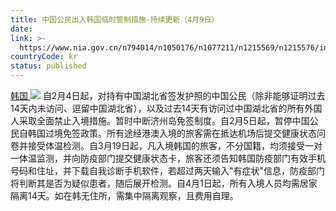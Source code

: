 ```yaml
---
title: 中国公民出入韩国临时管制措施-持续更新（4月9日）
date: 
link: >-
  https://www.nia.gov.cn/n794014/n1050176/n1077211/n1215569/n1215576/index.html
countryCode: kr
status: published
---
```

[韩国 ![](../../../../../dbsource/1227208/1229561.png)](javascript:void(0))
    [](javascript:void(0))自2月4日起，对持有中国湖北省签发护照的中国公民（除非能够证明过去14天内未访问、逗留中国湖北省），以及过去14天有访问过中国湖北省的所有外国人采取全面禁止入境措施。暂时中断济州岛免签制度。自2月5日起，暂停中国公民自韩国过境免签政策。所有途经港澳入境的旅客需在抵达机场后提交健康状态问卷并接受体温检测。自3月19日起，凡入境韩国的旅客，不分国籍，均须接受一对一体温监测，并向防疫部门提交健康状态卡，旅客还须告知韩国防疫部门有效手机号码和住址，并下载自我诊断手机软件，若超过两天输入"有症状"信息，防疫部门将判断其是否为疑似患者，随后展开检测。自4月1日起，所有入境人员均需居家隔离14天。如在韩无住所，需集中隔离观察，且费用自理。 
